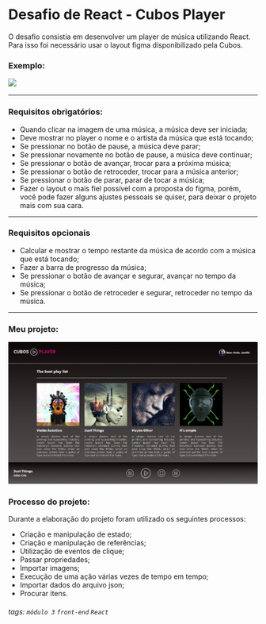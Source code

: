 # Desafio de React - Cubos Player

O desafio consistia em desenvolver um player de música utilizando React. Para isso foi necessário usar o layout figma disponibilizado pela Cubos.

### Exemplo:
![](https://i.imgur.com/kU1nrcS.png)

---
### Requisitos obrigatórios:

- Quando clicar na imagem de uma música, a música deve ser iniciada;
- Deve mostrar no player o nome e o artista da música que está tocando;
- Se pressionar no botão de pause, a música deve parar;
- Se pressionar novamente no botão de pause, a música deve continuar;
- Se pressionar o botão de avançar, trocar para a próxima música;
- Se pressionar o botão de retroceder, trocar para a música anterior;
- Se pressionar o botão de parar, parar de tocar a música;
- Fazer o layout o mais fiel possível com a proposta do figma, porém, você pode fazer alguns ajustes pessoais se quiser, para deixar o projeto mais com sua cara.

---

### Requisitos opcionais
- Calcular e mostrar o tempo restante da música de acordo com a música que está tocando;
- Fazer a barra de progresso da música;
- Se pressionar o botão de avançar e segurar, avançar no tempo da música;
- Se pressionar o botão de retroceder e segurar, retroceder no tempo da música.

---

### Meu projeto:
![Alt text](image.png)

### Processo do projeto:

Durante a elaboração do projeto foram utilizado os seguintes processos:

- Criação e manipulação de estado;
- Criação e manipulação de referências;
- Utilização de eventos de clique;
- Passar propriedades;
- Importar imagens;
- Execução de uma ação várias vezes de tempo em tempo;
- Importar dados do arquivo json;
- Procurar itens.

###### tags: `módulo 3` `front-end` `React`

